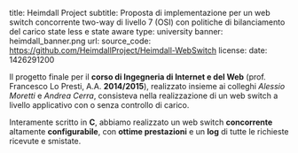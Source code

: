 title: Heimdall Project
subtitle: Proposta di implementazione per un web switch concorrente two-way di livello 7 (OSI) con politiche di bilanciamento del carico state less e state aware
type: university
banner: heimdall_banner.png
url:
source_code: https://github.com/HeimdallProject/Heimdall-WebSwitch 
license:
date: 1426291200

Il progetto finale per il **corso di Ingegneria di Internet e del Web**
(prof. Francesco Lo Presti, A.A. **2014/2015**),
realizzato insieme ai colleghi *Alessio Moretti* e *Andrea Cerra*,
consisteva nella realizzazione di un web switch a livello applicativo con 
o senza controllo di carico.

Interamente scritto in **C**, abbiamo realizzato un web switch **concorrente** altamente 
**configurabile**, con **ottime prestazioni** e un **log** di tutte le richieste ricevute 
e smistate.